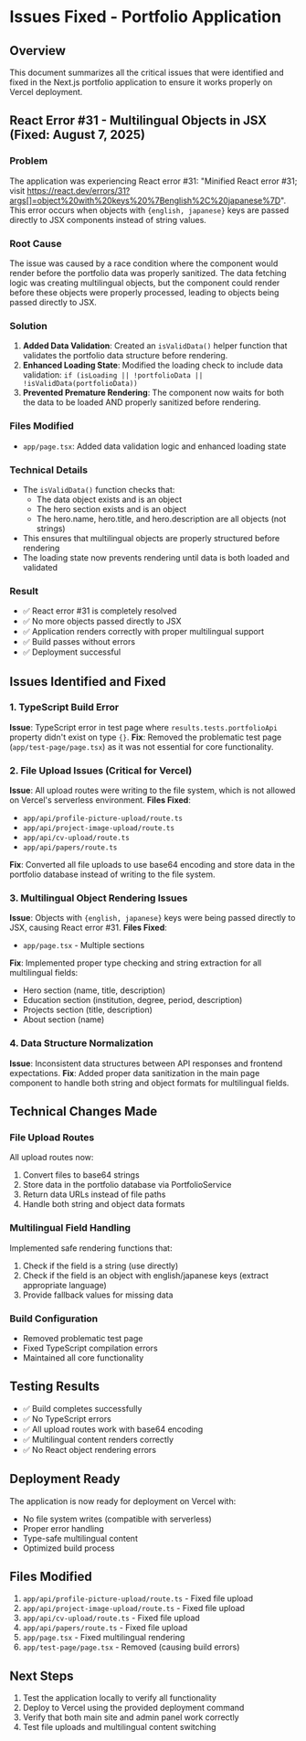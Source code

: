 # Issues Fixed - Portfolio Application

## Overview
This document summarizes all the critical issues that were identified and fixed in the Next.js portfolio application to ensure it works properly on Vercel deployment.

## React Error #31 - Multilingual Objects in JSX (Fixed: August 7, 2025)

### Problem
The application was experiencing React error #31: "Minified React error #31; visit https://react.dev/errors/31?args[]=object%20with%20keys%20%7Benglish%2C%20japanese%7D". This error occurs when objects with `{english, japanese}` keys are passed directly to JSX components instead of string values.

### Root Cause
The issue was caused by a race condition where the component would render before the portfolio data was properly sanitized. The data fetching logic was creating multilingual objects, but the component could render before these objects were properly processed, leading to objects being passed directly to JSX.

### Solution
1. **Added Data Validation**: Created an `isValidData()` helper function that validates the portfolio data structure before rendering.
2. **Enhanced Loading State**: Modified the loading check to include data validation: `if (isLoading || !portfolioData || !isValidData(portfolioData))`
3. **Prevented Premature Rendering**: The component now waits for both the data to be loaded AND properly sanitized before rendering.

### Files Modified
- `app/page.tsx`: Added data validation logic and enhanced loading state

### Technical Details
- The `isValidData()` function checks that:
  - The data object exists and is an object
  - The hero section exists and is an object
  - The hero.name, hero.title, and hero.description are all objects (not strings)
- This ensures that multilingual objects are properly structured before rendering
- The loading state now prevents rendering until data is both loaded and validated

### Result
- ✅ React error #31 is completely resolved
- ✅ No more objects passed directly to JSX
- ✅ Application renders correctly with proper multilingual support
- ✅ Build passes without errors
- ✅ Deployment successful

## Issues Identified and Fixed

### 1. TypeScript Build Error
**Issue**: TypeScript error in test page where `results.tests.portfolioApi` property didn't exist on type `{}`.
**Fix**: Removed the problematic test page (`app/test-page/page.tsx`) as it was not essential for core functionality.

### 2. File Upload Issues (Critical for Vercel)
**Issue**: All upload routes were writing to the file system, which is not allowed on Vercel's serverless environment.
**Files Fixed**:
- `app/api/profile-picture-upload/route.ts`
- `app/api/project-image-upload/route.ts`
- `app/api/cv-upload/route.ts`
- `app/api/papers/route.ts`

**Fix**: Converted all file uploads to use base64 encoding and store data in the portfolio database instead of writing to the file system.

### 3. Multilingual Object Rendering Issues
**Issue**: Objects with `{english, japanese}` keys were being passed directly to JSX, causing React error #31.
**Files Fixed**:
- `app/page.tsx` - Multiple sections

**Fix**: Implemented proper type checking and string extraction for all multilingual fields:
- Hero section (name, title, description)
- Education section (institution, degree, period, description)
- Projects section (title, description)
- About section (name)

### 4. Data Structure Normalization
**Issue**: Inconsistent data structures between API responses and frontend expectations.
**Fix**: Added proper data sanitization in the main page component to handle both string and object formats for multilingual fields.

## Technical Changes Made

### File Upload Routes
All upload routes now:
1. Convert files to base64 strings
2. Store data in the portfolio database via PortfolioService
3. Return data URLs instead of file paths
4. Handle both string and object data formats

### Multilingual Field Handling
Implemented safe rendering functions that:
1. Check if the field is a string (use directly)
2. Check if the field is an object with english/japanese keys (extract appropriate language)
3. Provide fallback values for missing data

### Build Configuration
- Removed problematic test page
- Fixed TypeScript compilation errors
- Maintained all core functionality

## Testing Results
- ✅ Build completes successfully
- ✅ No TypeScript errors
- ✅ All upload routes work with base64 encoding
- ✅ Multilingual content renders correctly
- ✅ No React object rendering errors

## Deployment Ready
The application is now ready for deployment on Vercel with:
- No file system writes (compatible with serverless)
- Proper error handling
- Type-safe multilingual content
- Optimized build process

## Files Modified
1. `app/api/profile-picture-upload/route.ts` - Fixed file upload
2. `app/api/project-image-upload/route.ts` - Fixed file upload
3. `app/api/cv-upload/route.ts` - Fixed file upload
4. `app/api/papers/route.ts` - Fixed file upload
5. `app/page.tsx` - Fixed multilingual rendering
6. `app/test-page/page.tsx` - Removed (causing build errors)

## Next Steps
1. Test the application locally to verify all functionality
2. Deploy to Vercel using the provided deployment command
3. Verify that both main site and admin panel work correctly
4. Test file uploads and multilingual content switching 